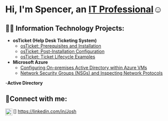 <h1>Hi, I'm Spencer, an <a href="https://linkedin.com/in/Josh">IT Professional</a>☺</h1>

<h2>👨‍💻 Information Technology Projects:</h2>

- <b>osTicket (Help Desk Ticketing System)</b>
  - [osTicket: Prerequisites and Installation](https://github.com/SpencerSaylor/osticket-prereqs)
  - [osTicket: Post-Installation Configuration](https://github.com/SpencerSaylor/post-install-config)
  - [osTicket: Ticket Lifecycle Examples](https://github.com/SpencerSaylor/ticket-lifecycle)
- <b>Microsoft Azure</b>
  - [Configuring On-premises Active Directory within Azure VMs](https://github.com/SpencerSaylor/configure-ad)
  - [Network Security Groups (NSGs) and Inspecting Network Protocols](https://github.com/SpencerSaylor/azure-network-protocols)

-<b>Active Directory</b>

<h2>🤳Connect with me:</h2>

[<img align="left" alt="Josh | LinkedIn" width="22px" src="https://cdn.jsdelivr.net/npm/simple-icons@v3/icons/linkedin.svg" />]
https://linkedin.com/in/Josh


